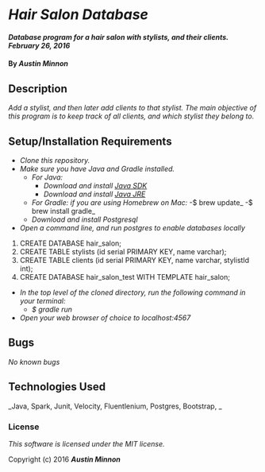 # _Hair Salon Database_

#### _Database program for a hair salon with stylists, and their clients. February 26, 2016_

#### By _**Austin Minnon**_

## Description

_Add a stylist, and then later add clients to that stylist. The main objective of this program is to keep track of all clients, and which stylist they belong to._

## Setup/Installation Requirements

* _Clone this repository._
* _Make sure you have Java and Gradle installed._
    * _For Java:_
        * _Download and install [Java SDK](http://www.oracle.com/technetwork/java/javase/downloads/jdk8-downloads-2133151.html)_
        * _Download and install [Java JRE](http://www.java.com/en/)_
    * _For Gradle: if you are using Homebrew on Mac:_
        -$ brew update_
        -$ brew install gradle_
    * _Download and install Postgresql_
* _Open a command line, and run postgres to enable databases locally_
 1. CREATE DATABASE hair_salon;
 2. CREATE TABLE stylists (id serial PRIMARY KEY, name varchar);
 3. CREATE TABLE clients (id serial PRIMARY KEY, name varchar, stylistId int);  
 4. CREATE DATABASE hair_salon_test WITH TEMPLATE hair_salon;

* _In the top level of the cloned directory, run the following command in your terminal:_
    * _$ gradle run_
* _Open your web browser of choice to localhost:4567_

## Bugs

_No known bugs_

## Technologies Used

_Java, Spark, Junit, Velocity, Fluentlenium, Postgres, Bootstrap, _

### License

_This software is licensed under the MIT license._

Copyright (c) 2016 _**Austin Minnon**_
